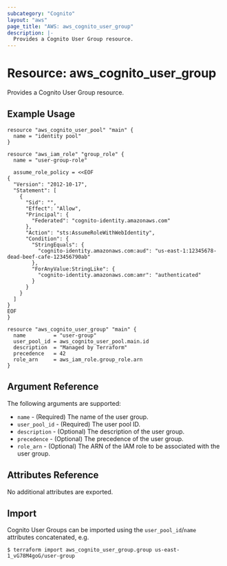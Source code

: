 ```yaml
---
subcategory: "Cognito"
layout: "aws"
page_title: "AWS: aws_cognito_user_group"
description: |-
  Provides a Cognito User Group resource.
---
```


# Resource: aws_cognito_user_group

Provides a Cognito User Group resource.

## Example Usage

```hcl
resource "aws_cognito_user_pool" "main" {
  name = "identity pool"
}

resource "aws_iam_role" "group_role" {
  name = "user-group-role"

  assume_role_policy = <<EOF
{
  "Version": "2012-10-17",
  "Statement": [
    {
      "Sid": "",
      "Effect": "Allow",
      "Principal": {
        "Federated": "cognito-identity.amazonaws.com"
      },
      "Action": "sts:AssumeRoleWithWebIdentity",
      "Condition": {
        "StringEquals": {
          "cognito-identity.amazonaws.com:aud": "us-east-1:12345678-dead-beef-cafe-123456790ab"
        },
        "ForAnyValue:StringLike": {
          "cognito-identity.amazonaws.com:amr": "authenticated"
        }
      }
    }
  ]
}
EOF
}

resource "aws_cognito_user_group" "main" {
  name         = "user-group"
  user_pool_id = aws_cognito_user_pool.main.id
  description  = "Managed by Terraform"
  precedence   = 42
  role_arn     = aws_iam_role.group_role.arn
}
```

## Argument Reference

The following arguments are supported:

* `name` - (Required) The name of the user group.
* `user_pool_id` - (Required) The user pool ID.
* `description` - (Optional) The description of the user group.
* `precedence` - (Optional) The precedence of the user group.
* `role_arn` - (Optional) The ARN of the IAM role to be associated with the user group.

## Attributes Reference

No additional attributes are exported.

## Import

Cognito User Groups can be imported using the `user_pool_id`/`name` attributes concatenated, e.g.

```
$ terraform import aws_cognito_user_group.group us-east-1_vG78M4goG/user-group
```
